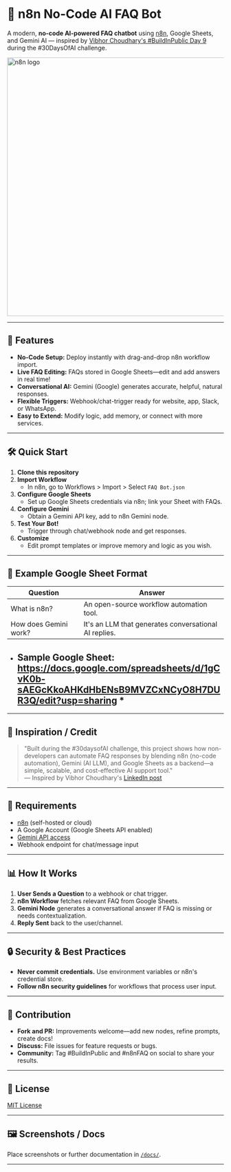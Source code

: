 # 🤖 n8n No-Code AI FAQ Bot

A modern, **no-code AI-powered FAQ chatbot** using [n8n](https://n8n.io/), Google Sheets, and Gemini AI — inspired by [Vibhor Choudhary's #BuildInPublic Day 9](https://www.linkedin.com/posts/vibhor-choudhary_buildinpublic-day9-30daysofai-activity-7348953339792891905-P0y5) during the #30DaysOfAI challenge.

<img width="600" height="600" alt="n8n logo" src="https://github.com/user-attachments/assets/5e25ab36-9a80-46af-a45e-a5cbc422f4d2" />


---

## 🚀 Features

- **No-Code Setup:** Deploy instantly with drag-and-drop n8n workflow import.
- **Live FAQ Editing:** FAQs stored in Google Sheets—edit and add answers in real time!
- **Conversational AI:** Gemini (Google) generates accurate, helpful, natural responses.
- **Flexible Triggers:** Webhook/chat-trigger ready for website, app, Slack, or WhatsApp.
- **Easy to Extend:** Modify logic, add memory, or connect with more services.

---

## 🛠️ Quick Start

1. **Clone this repository**
2. **Import Workflow**
   - In n8n, go to Workflows > Import > Select `FAQ Bot.json`
3. **Configure Google Sheets**
   - Set up Google Sheets credentials via n8n; link your Sheet with FAQs.
4. **Configure Gemini**
   - Obtain a Gemini API key, add to n8n Gemini node.
5. **Test Your Bot!**
   - Trigger through chat/webhook node and get responses.
6. **Customize**
   - Edit prompt templates or improve memory and logic as you wish.

---

## 📄 Example Google Sheet Format

| Question                 | Answer                                      |
|--------------------------|---------------------------------------------|
| What is n8n?             | An open-source workflow automation tool.    |
| How does Gemini work?    | It's an LLM that generates conversational AI replies.|

* ## Sample Google Sheet: https://docs.google.com/spreadsheets/d/1gCvK0b-sAEGcKkoAHKdHbENsB9MVZCxNCyO8H7DUR3Q/edit?usp=sharing *

---

## 🌟 Inspiration / Credit

> "Built during the #30daysofAI challenge, this project shows how non-developers can automate FAQ responses by blending n8n (no-code automation), Gemini (AI LLM), and Google Sheets as a backend—a simple, scalable, and cost-effective AI support tool."  
> — Inspired by Vibhor Choudhary's [LinkedIn post](https://www.linkedin.com/posts/vibhor-choudhary_buildinpublic-day9-30daysofai-activity-7348953339792891905-P0y5)

---

## 📝 Requirements

- [n8n](https://n8n.io/) (self-hosted or cloud)
- A Google Account (Google Sheets API enabled)
- [Gemini API access](https://ai.google.dev/)
- Webhook endpoint for chat/message input

---

## 📊 How It Works

1. **User Sends a Question** to a webhook or chat trigger.
2. **n8n Workflow** fetches relevant FAQ from Google Sheets.
3. **Gemini Node** generates a conversational answer if FAQ is missing or needs contextualization.
4. **Reply Sent** back to the user/channel.

---

## 🔒 Security & Best Practices

- **Never commit credentials.** Use environment variables or n8n's credential store.
- **Follow n8n security guidelines** for workflows that process user input.

---

## 🤝 Contribution

- **Fork and PR:** Improvements welcome—add new nodes, refine prompts, create docs!
- **Discuss:** File issues for feature requests or bugs.
- **Community:** Tag #BuildInPublic and #n8nFAQ on social to share your results.

---

## 🪪 License

[MIT License](./LICENSE)

---

## 🖼️ Screenshots / Docs

Place screenshots or further documentation in [`/docs/`](docs/).

--- 
